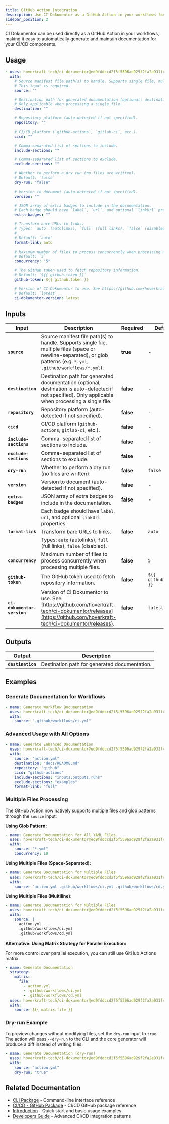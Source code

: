```yaml
---
title: GitHub Action Integration
description: Use CI Dokumentor as a GitHub Action in your workflows for automated documentation generation
sidebar_position: 2
---
```


CI Dokumentor can be used directly as a GitHub Action in your workflows, making it easy to automatically generate and maintain documentation for your CI/CD components.

<!-- usage:start -->

## Usage

```yaml
- uses: hoverkraft-tech/ci-dokumentor@ed9fddccd2f5f5596ad929f2fa2a931fcdd5a282 # 0.1.3
  with:
    # Source manifest file path(s) to handle. Supports single file, multiple files, or glob patterns.
    # This input is required.
    source: ""

    # Destination path for generated documentation (optional; destination is auto-detected if not specified).
    # Only applicable when processing a single file.
    destination: ""

    # Repository platform (auto-detected if not specified).
    repository: ""

    # CI/CD platform (`github-actions`, `gitlab-ci`, etc.).
    cicd: ""

    # Comma-separated list of sections to include.
    include-sections: ""

    # Comma-separated list of sections to exclude.
    exclude-sections: ""

    # Whether to perform a dry run (no files are written).
    # Default: `false`
    dry-run: "false"

    # Version to document (auto-detected if not specified).
    version: ""

    # JSON array of extra badges to include in the documentation.
    # Each badge should have `label`, `url`, and optional `linkUrl` properties.
    extra-badges: ""

    # Transform bare URLs to links.
    # Types: `auto` (autolinks), `full` (full links), `false` (disabled).
    #
    # Default: `auto`
    format-link: auto

    # Maximum number of files to process concurrently when processing multiple files.
    # Default: `5`
    concurrency: "5"

    # The GitHub token used to fetch repository information.
    # Default: `${{ github.token }}`
    github-token: ${{ github.token }}

    # Version of CI Dokumentor to use. See https://github.com/hoverkraft-tech/ci-dokumentor/releases.
    # Default: `latest`
    ci-dokumentor-version: latest
```

<!-- usage:end -->

<!-- inputs:start -->

## Inputs

| **Input**                   | **Description**                                                                                                                                                        | **Required** | **Default**           |
| --------------------------- | ---------------------------------------------------------------------------------------------------------------------------------------------------------------------- | ------------ | --------------------- |
| **`source`**                | Source manifest file path(s) to handle. Supports single file, multiple files (space or newline-separated), or glob patterns (e.g. `*.yml`, `.github/workflows/*.yml`). | **true**     | -                     |
| **`destination`**           | Destination path for generated documentation (optional; destination is auto-detected if not specified). Only applicable when processing a single file.                 | **false**    | -                     |
| **`repository`**            | Repository platform (auto-detected if not specified).                                                                                                                  | **false**    | -                     |
| **`cicd`**                  | CI/CD platform (`github-actions`, `gitlab-ci`, etc.).                                                                                                                  | **false**    | -                     |
| **`include-sections`**      | Comma-separated list of sections to include.                                                                                                                           | **false**    | -                     |
| **`exclude-sections`**      | Comma-separated list of sections to exclude.                                                                                                                           | **false**    | -                     |
| **`dry-run`**               | Whether to perform a dry run (no files are written).                                                                                                                   | **false**    | `false`               |
| **`version`**               | Version to document (auto-detected if not specified).                                                                                                                  | **false**    | -                     |
| **`extra-badges`**          | JSON array of extra badges to include in the documentation.                                                                                                            | **false**    | -                     |
|                             | Each badge should have `label`, `url`, and optional `linkUrl` properties.                                                                                              |              |                       |
| **`format-link`**           | Transform bare URLs to links.                                                                                                                                          | **false**    | `auto`                |
|                             | Types: `auto` (autolinks), `full` (full links), `false` (disabled).                                                                                                    |              |                       |
| **`concurrency`**           | Maximum number of files to process concurrently when processing multiple files.                                                                                        | **false**    | `5`                   |
| **`github-token`**          | The GitHub token used to fetch repository information.                                                                                                                 | **false**    | `${{ github.token }}` |
| **`ci-dokumentor-version`** | Version of CI Dokumentor to use. See [https://github.com/hoverkraft-tech/ci-dokumentor/releases](https://github.com/hoverkraft-tech/ci-dokumentor/releases).           | **false**    | `latest`              |

<!-- inputs:end -->

<!-- secrets:start -->
<!-- secrets:end -->

<!-- outputs:start -->

## Outputs

| **Output**        | **Description**                               |
| ----------------- | --------------------------------------------- |
| **`destination`** | Destination path for generated documentation. |

<!-- outputs:end -->

<!-- examples:start -->

## Examples

### Generate Documentation for Workflows

```yaml
- name: Generate Workflow Documentation
  uses: hoverkraft-tech/ci-dokumentor@ed9fddccd2f5f5596ad929f2fa2a931fcdd5a282 # 0.1.3
  with:
    source: ".github/workflows/ci.yml"
```

### Advanced Usage with All Options

```yaml
- name: Generate Enhanced Documentation
  uses: hoverkraft-tech/ci-dokumentor@ed9fddccd2f5f5596ad929f2fa2a931fcdd5a282 # 0.1.3
  with:
    source: "action.yml"
    destination: "docs/README.md"
    repository: "github"
    cicd: "github-actions"
    include-sections: "inputs,outputs,runs"
    exclude-sections: "examples"
    format-link: "full"
```

### Multiple Files Processing

The GitHub Action now natively supports multiple files and glob patterns through the `source` input:

**Using Glob Pattern:**

```yaml
- name: Generate Documentation for All YAML Files
  uses: hoverkraft-tech/ci-dokumentor@ed9fddccd2f5f5596ad929f2fa2a931fcdd5a282 # 0.1.3
  with:
    source: "*.yml"
    concurrency: 10
```

**Using Multiple Files (Space-Separated):**

```yaml
- name: Generate Documentation for Multiple Files
  uses: hoverkraft-tech/ci-dokumentor@ed9fddccd2f5f5596ad929f2fa2a931fcdd5a282 # 0.1.3
  with:
    source: "action.yml .github/workflows/ci.yml .github/workflows/cd.yml"
```

**Using Multiple Files (Multiline):**

```yaml
- name: Generate Documentation for Multiple Files
  uses: hoverkraft-tech/ci-dokumentor@ed9fddccd2f5f5596ad929f2fa2a931fcdd5a282 # 0.1.3
  with:
    source: |
      action.yml
      .github/workflows/ci.yml
      .github/workflows/cd.yml
```

**Alternative: Using Matrix Strategy for Parallel Execution:**

For more control over parallel execution, you can still use GitHub Actions matrix:

```yaml
- name: Generate Documentation
  strategy:
    matrix:
      file:
        - action.yml
        - .github/workflows/ci.yml
        - .github/workflows/cd.yml
  uses: hoverkraft-tech/ci-dokumentor@ed9fddccd2f5f5596ad929f2fa2a931fcdd5a282 # 0.1.3
  with:
    source: ${{ matrix.file }}
```

### Dry-run Example

To preview changes without modifying files, set the `dry-run` input to `true`. The action will pass `--dry-run` to the CLI and the core generator will produce a diff instead of writing files.

```yaml
- name: Generate Documentation (dry-run)
  uses: hoverkraft-tech/ci-dokumentor@ed9fddccd2f5f5596ad929f2fa2a931fcdd5a282 # 0.1.3
  with:
    source: "action.yml"
    dry-run: "true"
```

<!-- examples:end -->

## Related Documentation

- [CLI Package](../packages/cli/) - Command-line interface reference
- [CI/CD - GitHub Package](../packages/cicd/github-actions/) - CI/CD GitHub package reference
- [Introduction](../intro.md) - Quick start and basic usage examples
- [Developers Guide](../developers/ci-cd.md) - Advanced CI/CD integration patterns
